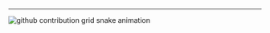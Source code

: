 ---
<picture>
  <source media="(prefers-color-scheme: dark)" srcset="https://raw.githubusercontent.com/alaric8/alaric8/output/github-contribution-grid-snake-dark.svg">
  <source media="(prefers-color-scheme: light)" srcset="https://raw.githubusercontent.com/alaric8/alaric8/output/github-contribution-grid-snake.svg">
  <img alt="github contribution grid snake animation" src="https://raw.githubusercontent.com/alaric8/alaric8/output/github-contribution-grid-snake.svg">
</picture>
